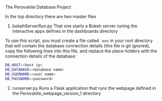 The Perovskite Database Project

In the top directory there are two master files

1. bokehServerRun.py
  That one starts a Bokeh server runing the interactive apps defines in the dashboards directory

  To use this script, you must create a file called `.env` in your root directory that will contain the database connection details (this file is git ignored), copy the following lines into this file, and replace the place holders with the connection details of the database:

  ```bash
  DB_HOST=<host ip>
  DB_DATABASE=<database name>
  DB_USERNAME=<user name>
  DB_PASSWORD=<password>
  ```

2. runserver.py
  Runs a Flask application that runs the webpage defined in the Perovskite_webpage_version_1 directory 

